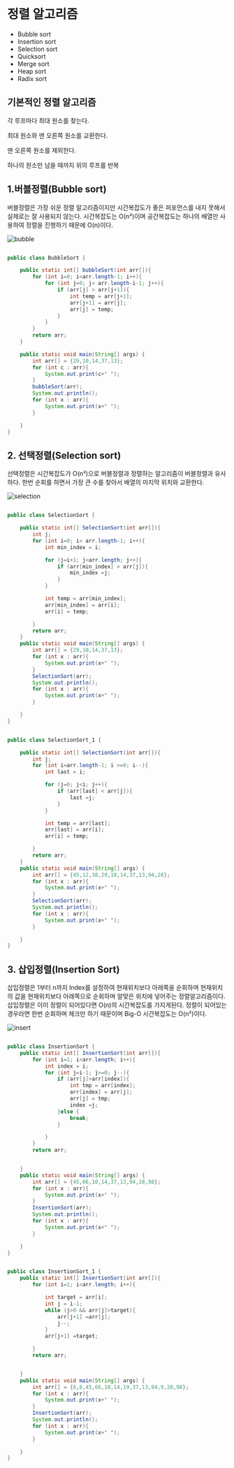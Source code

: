 # 정렬 알고리즘

- Bubble sort
- Insertion sort
- Selection sort
- Quicksort
- Merge sort
- Heap sort
- Radix sort

## 기본적인 정렬 알고리즘

각 루프마다 최대 원소를 찾는다.

최대 원소와 맨 오른쪽 원소를 교환한다.

맨 오른쪽 원소를 제외한다.

하나의 원소만 남을 때까지 위의 루프를 반복


## 1.버블정렬(Bubble sort)
버블정렬은 가장 쉬운 정렬 알고리즘이지만 시간복잡도가 좋은 퍼포먼스를 내지 못해서 실제로는 잘 사용되지 않는다.
시간복잡도는 O(n²)이며 공간복잡도는 하나의 배열만 사용하여 정렬을 진행하기 때문에 O(n)이다.

![bubble](bubble.gif)

```java

public class BubbleSort {

    public static int[] bubbleSort(int arr[]){
        for (int i=0; i<arr.length-1; i++){
            for (int j=0; j< arr.length-i-1; j++){
                if (arr[j] > arr[j+1]){
                    int temp = arr[j+1];
                    arr[j+1] = arr[j];
                    arr[j] = temp;
                }
            }
        }
        return arr;
    }

    public static void main(String[] args) {
        int arr[] = {29,10,14,37,13};
        for (int c : arr){
            System.out.print(c+" ");
        }
        bubbleSort(arr);
        System.out.println();
        for (int x : arr){
            System.out.print(x+" ");
        }

    }
}

```

## 2. 선택정렬(Selection sort)
   선택정렬은 시간복잡도가 O(n²)으로 버블정렬과 정렬하는 알고리즘이 버블정렬과 유사하다. 
   한번 순회를 하면서 가장 큰 수를 찾아서 배열의 마지막 위치와 교환한다.


![selection](selection.gif)

```java

public class SelectionSort {

    public static int[] SelectionSort(int arr[]){
        int j;
        for (int i=0; i< arr.length-1; i++){
            int min_index = i;

            for (j=i+1; j<arr.length; j++){
                if (arr[min_index] > arr[j]){
                    min_index =j;
                }
            }

            int temp = arr[min_index];
            arr[min_index] = arr[i];
            arr[i] = temp;

        }
        return arr;
    }
    public static void main(String[] args) {
        int arr[] = {29,10,14,37,13};
        for (int x : arr){
            System.out.print(x+" ");
        }
        SelectionSort(arr);
        System.out.println();
        for (int x : arr){
            System.out.print(x+" ");
        }

    }
}

```

```java

public class SelectionSort_1 {

    public static int[] SelectionSort(int arr[]){
        int j;
        for (int i=arr.length-1; i >=0; i--){
            int last = i;

            for (j=0; j<i; j++){
                if (arr[last] < arr[j]){
                    last =j;
                }
            }

            int temp = arr[last];
            arr[last] = arr[i];
            arr[i] = temp;

        }
        return arr;
    }
    public static void main(String[] args) {
        int arr[] = {45,12,38,29,10,14,37,13,94,28};
        for (int x : arr){
            System.out.print(x+" ");
        }
        SelectionSort(arr);
        System.out.println();
        for (int x : arr){
            System.out.print(x+" ");
        }

    }
}

```

## 3. 삽입정렬(Insertion Sort)
   삽입정렬은 1부터 n까지 Index를 설정하여 현재위치보다 아래쪽을 순회하며 현재위치의 값을 
   현재위치보다 아래쪽으로 순회하며 알맞은 위치에 넣어주는 정렬알고리즘이다.
   삽입정렬은 이미 정렬이 되어있다면 O(n)의 시간복잡도를 가지게된다. 
   정렬이 되어있는 경우라면 한번 순회하며 체크만 하기 때문이며 Big-O 시간복잡도는 O(n²)이다.

![insert](insert.gif)

```java

public class InsertionSort {
    public static int[] InsertionSort(int arr[]){
        for (int i=1; i<arr.length; i++){
            int index = i;
            for (int j=i-1; j>=0; j--){
                if (arr[j]>arr[index]){
                    int tmp = arr[index];
                    arr[index] = arr[j];
                    arr[j] = tmp;
                    index =j;
                }else {
                    break;
                }

            }
        }
        return arr;


    }
    public static void main(String[] args) {
        int arr[] = {45,66,10,14,37,13,94,28,98};
        for (int x : arr){
            System.out.print(x+" ");
        }
        InsertionSort(arr);
        System.out.println();
        for (int x : arr){
            System.out.print(x+" ");
        }

    }
}
```

```java

public class InsertionSort_1 {
    public static int[] InsertionSort(int arr[]){
        for (int i=1; i<arr.length; i++){

            int target = arr[i];
            int j = i-1;
            while (j>0 && arr[j]>target){
                arr[j+1] =arr[j];
                j--;
            }
            arr[j+1] =target;

        }
        return arr;


    }
    public static void main(String[] args) {
        int arr[] = {6,8,45,66,10,14,19,37,13,94,9,28,98};
        for (int x : arr){
            System.out.print(x+" ");
        }
        InsertionSort(arr);
        System.out.println();
        for (int x : arr){
            System.out.print(x+" ");
        }

    }
}

```



